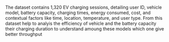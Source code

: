 The dataset contains 1,320 EV charging sessions, detailing user ID, vehicle model, battery capacity, charging times, energy consumed, cost, and contextual factors like time, location, temperature, and user type. From this dataset help to analyis the efficiency of vehicle and the battery capacity their charging duration to understand amoung these models which one give better throughput
